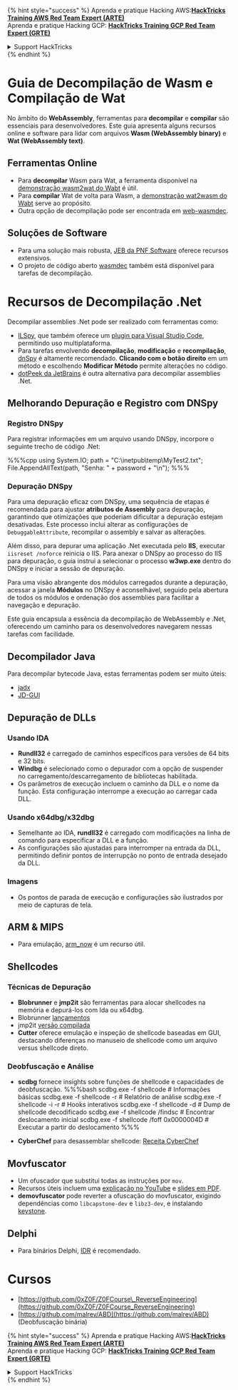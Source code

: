{% hint style="success" %}
Aprenda e pratique Hacking AWS:<img src="/.gitbook/assets/arte.png" alt="" data-size="line">[**HackTricks Training AWS Red Team Expert (ARTE)**](https://training.hacktricks.xyz/courses/arte)<img src="/.gitbook/assets/arte.png" alt="" data-size="line">\
Aprenda e pratique Hacking GCP: <img src="/.gitbook/assets/grte.png" alt="" data-size="line">[**HackTricks Training GCP Red Team Expert (GRTE)**<img src="/.gitbook/assets/grte.png" alt="" data-size="line">](https://training.hacktricks.xyz/courses/grte)

<details>

<summary>Support HackTricks</summary>

* Confira os [**planos de assinatura**](https://github.com/sponsors/carlospolop)!
* **Junte-se ao** 💬 [**grupo do Discord**](https://discord.gg/hRep4RUj7f) ou ao [**grupo do telegram**](https://t.me/peass) ou **siga**-nos no **Twitter** 🐦 [**@hacktricks\_live**](https://twitter.com/hacktricks\_live)**.**
* **Compartilhe truques de hacking enviando PRs para o** [**HackTricks**](https://github.com/carlospolop/hacktricks) e [**HackTricks Cloud**](https://github.com/carlospolop/hacktricks-cloud) repositórios do github.

</details>
{% endhint %}

# Guia de Decompilação de Wasm e Compilação de Wat

No âmbito do **WebAssembly**, ferramentas para **decompilar** e **compilar** são essenciais para desenvolvedores. Este guia apresenta alguns recursos online e software para lidar com arquivos **Wasm (WebAssembly binary)** e **Wat (WebAssembly text)**.

## Ferramentas Online

- Para **decompilar** Wasm para Wat, a ferramenta disponível na [demonstração wasm2wat do Wabt](https://webassembly.github.io/wabt/demo/wasm2wat/index.html) é útil.
- Para **compilar** Wat de volta para Wasm, a [demonstração wat2wasm do Wabt](https://webassembly.github.io/wabt/demo/wat2wasm/) serve ao propósito.
- Outra opção de decompilação pode ser encontrada em [web-wasmdec](https://wwwg.github.io/web-wasmdec/).

## Soluções de Software

- Para uma solução mais robusta, [JEB da PNF Software](https://www.pnfsoftware.com/jeb/demo) oferece recursos extensivos.
- O projeto de código aberto [wasmdec](https://github.com/wwwg/wasmdec) também está disponível para tarefas de decompilação.

# Recursos de Decompilação .Net

Decompilar assemblies .Net pode ser realizado com ferramentas como:

- [ILSpy](https://github.com/icsharpcode/ILSpy), que também oferece um [plugin para Visual Studio Code](https://github.com/icsharpcode/ilspy-vscode), permitindo uso multiplataforma.
- Para tarefas envolvendo **decompilação**, **modificação** e **recompilação**, [dnSpy](https://github.com/0xd4d/dnSpy/releases) é altamente recomendado. **Clicando com o botão direito** em um método e escolhendo **Modificar Método** permite alterações no código.
- [dotPeek da JetBrains](https://www.jetbrains.com/es-es/decompiler/) é outra alternativa para decompilar assemblies .Net.

## Melhorando Depuração e Registro com DNSpy

### Registro DNSpy
Para registrar informações em um arquivo usando DNSpy, incorpore o seguinte trecho de código .Net:

%%%cpp
using System.IO;
path = "C:\\inetpub\\temp\\MyTest2.txt";
File.AppendAllText(path, "Senha: " + password + "\n");
%%%

### Depuração DNSpy
Para uma depuração eficaz com DNSpy, uma sequência de etapas é recomendada para ajustar **atributos de Assembly** para depuração, garantindo que otimizações que poderiam dificultar a depuração estejam desativadas. Este processo inclui alterar as configurações de `DebuggableAttribute`, recompilar o assembly e salvar as alterações.

Além disso, para depurar uma aplicação .Net executada pelo **IIS**, executar `iisreset /noforce` reinicia o IIS. Para anexar o DNSpy ao processo do IIS para depuração, o guia instrui a selecionar o processo **w3wp.exe** dentro do DNSpy e iniciar a sessão de depuração.

Para uma visão abrangente dos módulos carregados durante a depuração, acessar a janela **Módulos** no DNSpy é aconselhável, seguido pela abertura de todos os módulos e ordenação dos assemblies para facilitar a navegação e depuração.

Este guia encapsula a essência da decompilação de WebAssembly e .Net, oferecendo um caminho para os desenvolvedores navegarem nessas tarefas com facilidade.

## **Decompilador Java**
Para decompilar bytecode Java, estas ferramentas podem ser muito úteis:
- [jadx](https://github.com/skylot/jadx)
- [JD-GUI](https://github.com/java-decompiler/jd-gui/releases)

## **Depuração de DLLs**
### Usando IDA
- **Rundll32** é carregado de caminhos específicos para versões de 64 bits e 32 bits.
- **Windbg** é selecionado como o depurador com a opção de suspender no carregamento/descarregamento de bibliotecas habilitada.
- Os parâmetros de execução incluem o caminho da DLL e o nome da função. Esta configuração interrompe a execução ao carregar cada DLL.

### Usando x64dbg/x32dbg
- Semelhante ao IDA, **rundll32** é carregado com modificações na linha de comando para especificar a DLL e a função.
- As configurações são ajustadas para interromper na entrada da DLL, permitindo definir pontos de interrupção no ponto de entrada desejado da DLL.

### Imagens
- Os pontos de parada de execução e configurações são ilustrados por meio de capturas de tela.

## **ARM & MIPS**
- Para emulação, [arm_now](https://github.com/nongiach/arm_now) é um recurso útil.

## **Shellcodes**
### Técnicas de Depuração
- **Blobrunner** e **jmp2it** são ferramentas para alocar shellcodes na memória e depurá-los com Ida ou x64dbg.
- Blobrunner [lançamentos](https://github.com/OALabs/BlobRunner/releases/tag/v0.0.5)
- jmp2it [versão compilada](https://github.com/adamkramer/jmp2it/releases/)
- **Cutter** oferece emulação e inspeção de shellcode baseadas em GUI, destacando diferenças no manuseio de shellcode como um arquivo versus shellcode direto.

### Deobfuscação e Análise
- **scdbg** fornece insights sobre funções de shellcode e capacidades de deobfuscação.
%%%bash
scdbg.exe -f shellcode # Informações básicas
scdbg.exe -f shellcode -r # Relatório de análise
scdbg.exe -f shellcode -i -r # Hooks interativos
scdbg.exe -f shellcode -d # Dump de shellcode decodificado
scdbg.exe -f shellcode /findsc # Encontrar deslocamento inicial
scdbg.exe -f shellcode /foff 0x0000004D # Executar a partir do deslocamento
%%%

- **CyberChef** para desassemblar shellcode: [Receita CyberChef](https://gchq.github.io/CyberChef/#recipe=To_Hex%28'Space',0%29Disassemble_x86%28'32','Full%20x86%20architecture',16,0,true,true%29)

## **Movfuscator**
- Um ofuscador que substitui todas as instruções por `mov`.
- Recursos úteis incluem uma [explicação no YouTube](https://www.youtube.com/watch?v=2VF_wPkiBJY) e [slides em PDF](https://github.com/xoreaxeaxeax/movfuscator/blob/master/slides/domas_2015_the_movfuscator.pdf).
- **demovfuscator** pode reverter a ofuscação do movfuscator, exigindo dependências como `libcapstone-dev` e `libz3-dev`, e instalando [keystone](https://github.com/keystone-engine/keystone/blob/master/docs/COMPILE-NIX.md).

## **Delphi**
- Para binários Delphi, [IDR](https://github.com/crypto2011/IDR) é recomendado.


# Cursos

* [https://github.com/0xZ0F/Z0FCourse\_ReverseEngineering](https://github.com/0xZ0F/Z0FCourse_ReverseEngineering)
* [https://github.com/malrev/ABD](https://github.com/malrev/ABD) \(Deobfuscação binária\)



{% hint style="success" %}
Aprenda e pratique Hacking AWS:<img src="/.gitbook/assets/arte.png" alt="" data-size="line">[**HackTricks Training AWS Red Team Expert (ARTE)**](https://training.hacktricks.xyz/courses/arte)<img src="/.gitbook/assets/arte.png" alt="" data-size="line">\
Aprenda e pratique Hacking GCP: <img src="/.gitbook/assets/grte.png" alt="" data-size="line">[**HackTricks Training GCP Red Team Expert (GRTE)**<img src="/.gitbook/assets/grte.png" alt="" data-size="line">](https://training.hacktricks.xyz/courses/grte)

<details>

<summary>Support HackTricks</summary>

* Confira os [**planos de assinatura**](https://github.com/sponsors/carlospolop)!
* **Junte-se ao** 💬 [**grupo do Discord**](https://discord.gg/hRep4RUj7f) ou ao [**grupo do telegram**](https://t.me/peass) ou **siga**-nos no **Twitter** 🐦 [**@hacktricks\_live**](https://twitter.com/hacktricks\_live)**.**
* **Compartilhe truques de hacking enviando PRs para o** [**HackTricks**](https://github.com/carlospolop/hacktricks) e [**HackTricks Cloud**](https://github.com/carlospolop/hacktricks-cloud) repositórios do github.

</details>
{% endhint %}
